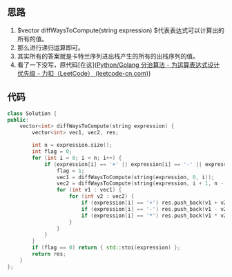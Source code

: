 ## 思路

1. $vector<int> diffWaysToCompute(string expression) $代表表达式可以计算出的所有的值。
2. 那么进行递归运算即可。
3. 其实所有的答案就是卡特兰序列进出栈产生的所有的出栈序列的值。
4. 看了一下没写，原代码[在这]([Python/Golang 分治算法 - 为运算表达式设计优先级 - 力扣（LeetCode） (leetcode-cn.com)](https://leetcode-cn.com/problems/different-ways-to-add-parentheses/solution/pythongolang-fen-zhi-suan-fa-by-jalan/))

## 代码

```cpp
class Solution {
public:
    vector<int> diffWaysToCompute(string expression) {
        vector<int> vec1, vec2, res;

        int n = expression.size();
        int flag = 0;
        for (int i = 0; i < n; i++) {
            if (expression[i] == '+' || expression[i] == '-' || expression[i] == '*') {
                flag = 1;
                vec1 = diffWaysToCompute(string(expression, 0, i));
                vec2 = diffWaysToCompute(string(expression, i + 1, n - i - 1));
                for (int v1 : vec1) {
                    for (int v2 : vec2) {
                        if (expression[i] == '+') res.push_back(v1 + v2);
                        if (expression[i] == '-') res.push_back(v1 - v2);
                        if (expression[i] == '*') res.push_back(v1 * v2);
                    }
                }
            }
        }
        if (flag == 0) return { std::stoi(expression) };
        return res;
    }
};

```

